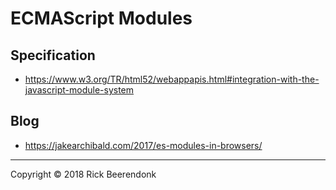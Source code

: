 # ECMAScript Modules

## Specification

* https://www.w3.org/TR/html52/webappapis.html#integration-with-the-javascript-module-system

## Blog

* https://jakearchibald.com/2017/es-modules-in-browsers/

---

Copyright © 2018 Rick Beerendonk
